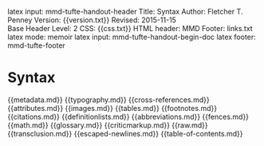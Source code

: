 latex input:	mmd-tufte-handout-header
Title:	Syntax
Author:	Fletcher T. Penney
Version:	{{version.txt}}
Revised:	2015-11-15  
Base Header Level:	2
CSS:	{{css.txt}}
HTML header:	<script type="text/javascript"
	src="http://cdn.mathjax.org/mathjax/latest/MathJax.js?config=TeX-AMS-MML_HTMLorMML">
	</script>
MMD Footer:	links.txt
latex mode:	memoir
latex input:	mmd-tufte-handout-begin-doc
latex footer:	mmd-tufte-footer


# Syntax #

{{metadata.md}}
{{typography.md}}
{{cross-references.md}}
{{attributes.md}}
{{images.md}}
{{tables.md}}
{{footnotes.md}}
{{citations.md}}
{{definitionlists.md}}
{{abbreviations.md}}
{{fences.md}}
{{math.md}}
{{glossary.md}}
{{criticmarkup.md}}
{{raw.md}}
{{transclusion.md}}
{{escaped-newlines.md}}
{{table-of-contents.md}}
